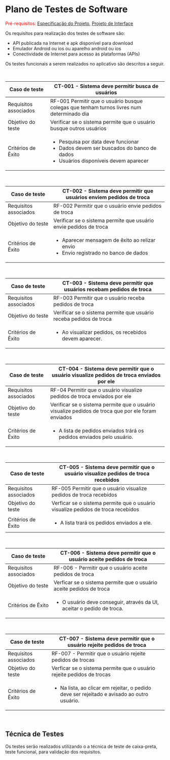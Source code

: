 # Plano de Testes de Software


<span style="color:red">Pré-requisitos: <a href="2-Especificação do Projeto.md"> Especificação do Projeto</a></span>, <a href="3-Projeto de Interface.md"> Projeto de Interface</a>

Os requisitos para realização dos testes de software são:
- API publicada na Internet e apk disponível para download
- Emulador Android ou ios ou aparelho android ou ios 
- Conectividade de Internet para acesso às plataformas (APIs)

Os testes funcionais a serem realizados no aplicativo são descritos a seguir.

<br>

|Caso de teste   | CT-001 - Sistema deve permitir busca de usuários
|------|-----------------------------------------|
|Requisitos associados | RF-001​​ Permitir que o usuário busque colegas que tenham turnos livres num determinado dia ​ <br/>
|Objetivo do teste | Verificar se o sistema permite que o usuário busque outros usuários
|Critérios de Êxito | <ul><li>Pesquisa por data deve funcionar </li> <li>Dados devem ser buscados do banco de dados</li> <li> Usuários disponíveis devem aparecer </li></ul>

<br>

|Caso de teste   | CT-002 - Sistema deve permitir que usuários enviem pedidos de troca
|------|-----------------------------------------|
|Requisitos associados | RF-002​  	Permitir que o usuário envie pedidos de troca
|Objetivo do teste | Verificar se o sistema permite que usuário envie pedidos de troca
|Critérios de Êxito | <ul><li>Aparecer mensagem de êxito ao relizar envio </li><li>Envio registrado no banco de dados</li></ul>

<br>

|Caso de teste   | CT-003 - Sistema deve permitir que usuários recebam pedidos de troca
|------|-----------------------------------------|
|Requisitos associados | RF-003  Permitir que o usuário receba pedidos de troca​
|Objetivo do teste | Verificar se o sistema permite que usuário receba pedidos de troca
|Critérios de Êxito | <ul><li>Ao visualizar pedidos, os recebidos devem aparecer.</li></ul>

<br>

|Caso de teste   | CT-004 - Sistema deve permitir que o usuário visualize pedidos de troca enviados por ele
|------|-----------------------------------------|
|Requisitos associados | RF-04 Permitir que o usuário visualize pedidos de troca enviados por ele​​
|Objetivo do teste |  Verificar se o sistema permite que o usuário visualize pedidos de troca que por ele foram enviados
|Critérios de Êxito | <ul><li>A lista de pedidos enviados trárá os pedidos enviados pelo usuário.</li></ul>

<br>

|Caso de teste   | CT-005 - Sistema deve permitir que o usuário visualize pedidos de troca recebidos
|------|-----------------------------------------|
|Requisitos associados | RF-005​​ Permitir que o usuário visualize pedidos de troca recebidos
|Objetivo do teste | Verficar se o sistema permite que o usuário visualize pedidos de troca recebidos
|Critérios de Êxito | <ul><li>A lista trará os pedidos enviados a ele.</li></ul>

<br>

|Caso de teste   | CT-006 - Sistema deve permitir que o usuário aceite pedidos de troca
|------|-----------------------------------------|
|Requisitos associados | RF-006 - Permitir que o usuário aceite pedidos de troca
|Objetivo do teste | Verficar se o sistema permite que o usuário aceite pedidos de troca
|Critérios de Êxito | <ul><li>O usuário deve conseguir, através da UI, aceitar o pedido de troca.</li></ul>

<br>

|Caso de teste   | CT-007 - Sistema deve permitir que o usuário rejeite pedidos de troca
|------|-----------------------------------------|
|Requisitos associados | RF-007 - Permitir que o usuário rejeite pedidos de trocas
|Objetivo do teste | Verficar se o sistema permite que o usuário rejeite pedidos de trocas
|Critérios de Êxito | <ul><li>Na lista, ao clicar em rejeitar, o pedido deve ser rejeitado e avisado ao outro usuário.</li></ul>

<br>

## Técnica de Testes
Os testes serão realizados utilizando o a técnica de teste de caixa-preta, teste funcional, para validação dos requisitos. 
